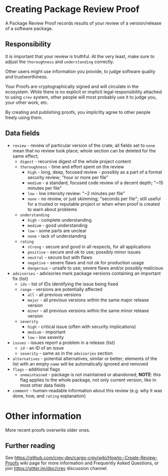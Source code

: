 # Creating Package Review Proof

A Package Review Proof records results of your review of a version/release of a
software package.

## Responsibility

It is important that your review is truthful. At the very least, make sure to
adjust the `thoroughness` and `understanding` correctly.

Other users might use information you provide, to judge software quality and
trustworthiness.

Your Proofs are cryptographically signed and will circulate in the ecosystem.
While there is no explicit or implicit legal responsibility attached to using
`crev` system, other people will most probably use it to judge you, your other
work, etc.

By creating and publishing proofs, you implicitly agree to other people freely
using them.

## Data fields

- `review` - review of particular version of the crate; all fields set to `none`
  mean that no review took place; whole section can be deleted for the same
  effect;
  - `digest` - recursive digest of the whole project content
  - `thoroughness` - time and effort spent on the review
    - `high` - long, deep, focused review - possibly as a part of a formal
      security review; "hour or more per file"
    - `medium` - a standard, focused code review of a decent depth; "~15 minutes
      per file"
    - `low` - low intensity review: "~2 minutes per file"
    - `none` - no review, or just skimming; "seconds per file"; still useful for
      a trusted or reputable project or when when proof is created to warn about
      problems
  - `understanding`
    - `high` - complete understanding
    - `medium` - good understanding
    - `low` - some parts are unclear
    - `none` - lack of understanding
  - `rating`
    - `strong` - secure and good in all respects, for all applications
    - `positive` - secure and ok to use; possibly minor issues
    - `neutral` - secure but with flaws
    - `negative` - severe flaws and not ok for production usage
    - `dangerous` - unsafe to use; severe flaws and/or possibly malicious
- `advisories` - advisories mark package versions containing an important fix
  (list)
  - `ids` - list of IDs identifying the issue being fixed
  - `range` - versions are potentially affected
    - `all` - all previous versions
    - `major` - all previous versions within the same major release version
    - `minor` - all previous versions within the same minor release version
  - `severity`
    - `high` - critical issue (often with security implications)
    - `medium` - important
    - `low` - low severity
- `issues` - issues report a problem in a release (list)
  - `id` - an ID of an issue
  - `severity` - same as in the `advisories` section
- `alternatives` - potential alternatives, similar or better; elements of the
  list with an empty `name` will be automatically ignored and removed
- `flags` - additional flags
  - `unmaintained` - package is not maintained or abandoned; **NOTE**: this flag
    applies to the whole package, not only current version, like in most other
    data fields
- `comment` - human-readable information about this review (e.g. why it was
  done, how, and `rating` explanation)

# Other information

More recent proofs overwrite older ones.

## Further reading

See <https://github.com/crev-dev/cargo-crev/wiki/Howto:-Create-Review-Proofs>
wiki page for more information and Frequently Asked Questions, or join
<https://gitter.im/dpc/crev> discussion channel.

